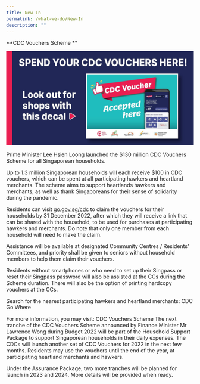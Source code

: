 ```yaml
---
title: New In
permalink: /what-we-do/New-In
description: ""
---
```

**CDC Vouchers Scheme **

![](/images/What%20We%20Do/News%20In/img-20211222-wa0015.jpg)

Prime Minister Lee Hsien Loong launched the $130 million CDC Vouchers Scheme for all Singaporean households.

Up to 1.3 million Singaporean households will each receive $100 in CDC vouchers, which can be spent at all participating hawkers and heartland merchants. The scheme aims to support heartlands hawkers and merchants, as well as thank Singaporeans for their sense of solidarity during the pandemic.

Residents can visit [go.gov.sg/cdc](https://l.facebook.com/l.php?u=http%3A%2F%2Fgo.gov.sg%2Fcdcv%3Ffbclid%3DIwAR1MsfOfHkEoHID5Nnx489-nHlphdSBrHvKoypQxWX-k0ml4nafN3rW6w0I&h=AT34-rNMz3GZeYo_-rvsJO4A7RXvxTOwUTfmDpjwgBDhsaKQxXnjkFvRTwGvyzv9NNMjgB5NOWFEiW5QI3UixLZecl_Hy2_qtc1vJAdC79vh84PIUpUx2R1Qx-J_XyuIOQ&__tn__=-UK-R&c%5b0%5d=AT0INqY_s-dU26PppkB5RBmEh9FOploHOydlEA9hBPRdyPTYZRI5s0mgeUgz4l273QtXSwOUNZP5Ik7jMvy7B7V-fmmbfRNWdTQ6N5peS7tGpEKFc8hMHFouKPpG26Xmj_QxJSUksQ2cfMTzoRcOtKhaGY3ugM6H1w0EEzZ_VQrrTahxbBsrT8s16qlNzQWHaL30xIiH3N05F-sYRWuhQRJFBXsRhJxdZzGKpj5TQFWJQnP_xjJf93v-ny-FE_CAzhFSkg) to claim the vouchers for their households by 31 December 2022, after which they will receive a link that can be shared with the household, to be used for purchases at participating hawkers and merchants. Do note that only one member from each household will need to make the claim.

Assistance will be available at designated Community Centres / Residents' Committees, and priority shall be given to seniors without household members to help them claim their vouchers.

Residents without smartphones or who need to set up their Singpass or reset their Singpass password will also be assisted at the CCs during the Scheme duration. There will also be the option of printing hardcopy vouchers at the CCs.

Search for the nearest participating hawkers and heartland merchants: CDC Go Where

For more information, you may visit: CDC Vouchers Scheme
The next tranche of the CDC Vouchers Scheme announced by Finance Minister Mr Lawrence Wong during Budget 2022 will be part of the Household Support Package to support Singaporean households in their daily expenses.  The CDCs will launch another set of CDC Vouchers for 2022 in the next few months. Residents may use the vouchers until the end of the year, at participating heartland merchants and hawkers.

Under the Assurance Package, two more tranches will be planned for launch in 2023 and 2024. More details will be provided when ready.